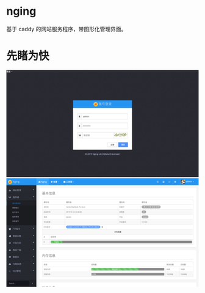 # nging
基于 caddy 的网站服务程序，带图形化管理界面。


# 先睹为快
[![](https://github.com/admpub/caddyui/blob/master/preview/preview_login.png)](https://github.com/admpub/caddyui/blob/master/preview/preview_login.png)
[![](https://github.com/admpub/caddyui/blob/master/preview/preview_sysinfo.png)](https://github.com/admpub/caddyui/blob/master/preview/preview_sysinfo.png)